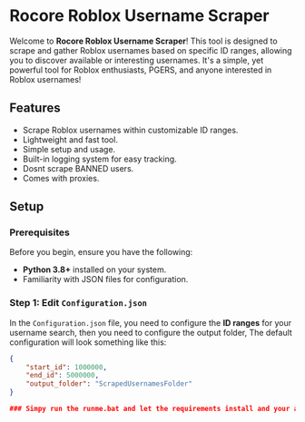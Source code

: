 # Rocore Roblox Username Scraper

Welcome to **Rocore Roblox Username Scraper**! This tool is designed to scrape and gather Roblox usernames based on specific ID ranges, allowing you to discover available or interesting usernames. It's a simple, yet powerful tool for Roblox enthusiasts, PGERS, and anyone interested in Roblox usernames!

## Features

- Scrape Roblox usernames within customizable ID ranges.
- Lightweight and fast tool.
- Simple setup and usage.
- Built-in logging system for easy tracking.
- Dosnt scrape BANNED users.
- Comes with proxies.

## Setup

### Prerequisites

Before you begin, ensure you have the following:

- **Python 3.8+** installed on your system.
- Familiarity with JSON files for configuration.

### Step 1: Edit `Configuration.json`

In the `Configuration.json` file, you need to configure the **ID ranges** for your username search, then you need to configure the output folder, The default configuration will look something like this:

```json
{
    "start_id": 1000000,
    "end_id": 5000000,
    "output_folder": "ScrapedUsernamesFolder"
}

### Simpy run the runme.bat and let the requirements install and your all done, your welcome!
